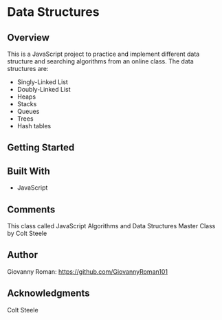 # Data Structures

## Overview

This is a JavaScript project to practice and implement different data structure and searching algorithms from an online class. The data structures are:
- Singly-Linked List
- Doubly-Linked List
- Heaps
- Stacks
- Queues
- Trees
- Hash tables


## Getting Started


## Built With
- JavaScript


## Comments

This class called JavaScript Algorithms and Data Structures Master Class by Colt Steele

## Author

Giovanny Roman: https://github.com/GiovannyRoman101

## Acknowledgments
Colt Steele
